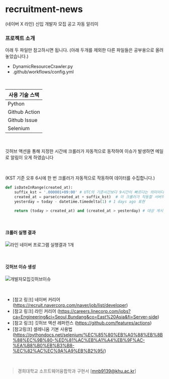 # recruitment-news
(네이버 X 라인) 신입 개발자 모집 공고 자동 알리미

### 프로젝트 소개
아래 두 파일만 참고하시면 됩니다. 
(아래 두개를 제외한 다른 파일들은 공부용으로 올려놓았습니다.)
* DynamicResourceCrawler.py 
* .github/workflows/config.yml 

<br>

**사용 기술 스택**|
---|
Python|
Github Action|
Github Issue|
Selenium|

<br>

깃허브 액션을 통해 지정한 시간에 크롤러가 자동적으로 동작하여 이슈가 발생하면 메일로 알림이 오게 하였습니다 

<br>

(KST 기준 오후 6시에 한 번 크롤러가 자동적으로 작동하여 데이터를 수집합니다.)
```python
def isDateInRange(created_at):
    suffix_kst = '.000001+09:00' # UTC의 기준시간보다 9시간이 빠르다는 의미이다. KST==UTC+09:00
    created_at = parse(created_at + suffix_kst)  # 이 크롤러가 작동할 서버의 타임 존은 UTC(Github)로 날짜 생성시 KST 타임으로 변환 해주어야함
    yesterday = today - datetime.timedelta(1) # 1 days ago 표현

    return (today > created_at) and (created_at > yesterday) # 대상 게시글은 24시간 전 ~ 작동 시간
```

<br>

#### 크롤러 실행 결과
![라인 네이버 프로그램 실행결과 1개](https://user-images.githubusercontent.com/43543906/155842674-1b7c04cd-50a4-41e5-b26a-6095ce7ed152.png)

<br>

#### 깃허브 이슈 생성
![개발자모집깃허브이슈](https://user-images.githubusercontent.com/43543906/155842741-8646c876-0cd9-4d88-a1ac-403f3a0176db.png)

<br>

* [참고 링크] 네이버 커리어 (https://recruit.navercorp.com/naver/job/list/developer)
* [참고 링크] 라인 커리어 (https://careers.linecorp.com/jobs?ca=Engineering&ci=Seoul,Bundang&co=East%20Asia&fi=Server-side)
* [참고 링크] 깃허브 액션 레퍼런스 (https://github.com/features/actions)
* [참고링크] 셀레니움 기본 사용법 (https://pythondocs.net/selenium/%EC%85%80%EB%A0%88%EB%8B%88%EC%9B%80-%ED%81%AC%EB%A1%A4%EB%9F%AC-%EA%B8%B0%EB%B3%B8-%EC%82%AC%EC%9A%A9%EB%B2%95/)

<br>

> 경희대학교 소프트웨어융합학과 구현서 [mnb9139@khu.ac.kr]

